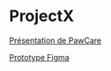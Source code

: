 # ProjectX

[Présentation de PawCare](https://www.canva.com/design/DAF6RKCt5HY/JfwhTnpOlqQp5-virMbv-w/edit?utm_content=DAF6RKCt5HY&utm_campaign=designshare&utm_medium=link2&utm_source=sharebutton)

[Prototype Figma](https://www.figma.com/file/Ss3PJHiegOngKoYkMZCMjX/PawCare-App---Project-X?type=design&node-id=28%3A2&mode=design&t=Y2QosipCSbE3ptZV-1)

